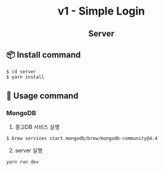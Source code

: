 <h1 align="center">v1 - Simple Login</h1>
<h2 align="center">Server</h2>

## 📦  Install command

```shell
$ cd server
$ yarn install
```

## 🚀  Usage command

### MongoDB

1. 몽고DB 서비스 실행

```shell
$ brew services start mongodb/brew/mongodb-community@4.4
```

2. server 실행

```shell
yarn run dev
```

